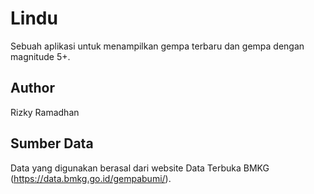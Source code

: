 # Lindu

Sebuah aplikasi untuk menampilkan gempa terbaru dan gempa dengan magnitude 5+.

## Author

Rizky Ramadhan

## Sumber Data

Data yang digunakan berasal dari website Data Terbuka BMKG (https://data.bmkg.go.id/gempabumi/).
